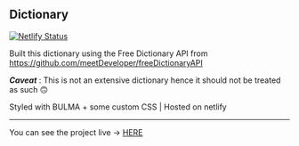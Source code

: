 ## Dictionary

[![Netlify Status](https://api.netlify.com/api/v1/badges/d5968ac3-bc3c-43f4-9cd7-db770647f3a2/deploy-status)](https://app.netlify.com/sites/dreamy-dubinsky-164af1/deploys)

Built this dictionary using the Free Dictionary API from https://github.com/meetDeveloper/freeDictionaryAPI

**_Caveat_** : This is not an extensive dictionary hence it should not be treated as such :upside_down_face:

Styled with BULMA + some custom CSS | Hosted on netlify

------

You can see the project live -> [HERE](https://dreamy-dubinsky-164af1.netlify.app/)

